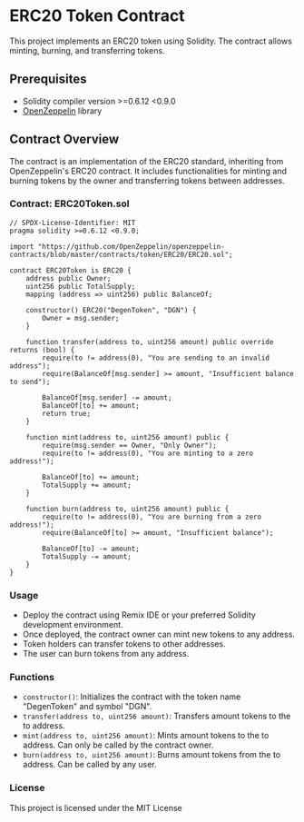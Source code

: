 # ERC20 Token Contract

This project implements an ERC20 token using Solidity. The contract allows minting, burning, and transferring tokens.

## Prerequisites

- Solidity compiler version >=0.6.12 <0.9.0
- [OpenZeppelin](https://github.com/OpenZeppelin/openzeppelin-contracts) library

## Contract Overview

The contract is an implementation of the ERC20 standard, inheriting from OpenZeppelin's ERC20 contract. It includes functionalities for minting and burning tokens by the owner and transferring tokens between addresses.

### Contract: ERC20Token.sol

```solidity
// SPDX-License-Identifier: MIT
pragma solidity >=0.6.12 <0.9.0;

import "https://github.com/OpenZeppelin/openzeppelin-contracts/blob/master/contracts/token/ERC20/ERC20.sol";

contract ERC20Token is ERC20 {
    address public Owner;
    uint256 public TotalSupply;
    mapping (address => uint256) public BalanceOf;

    constructor() ERC20("DegenToken", "DGN") {
        Owner = msg.sender;
    }
   
    function transfer(address to, uint256 amount) public override returns (bool) {
        require(to != address(0), "You are sending to an invalid address");
        require(BalanceOf[msg.sender] >= amount, "Insufficient balance to send");
        
        BalanceOf[msg.sender] -= amount;
        BalanceOf[to] += amount;
        return true;
    }  
  
    function mint(address to, uint256 amount) public {
        require(msg.sender == Owner, "Only Owner");
        require(to != address(0), "You are minting to a zero address!");
        
        BalanceOf[to] += amount;
        TotalSupply += amount;
    }

    function burn(address to, uint256 amount) public {
        require(to != address(0), "You are burning from a zero address!");
        require(BalanceOf[to] >= amount, "Insufficient balance");
        
        BalanceOf[to] -= amount;
        TotalSupply -= amount;
    }
}
```

### Usage
- Deploy the contract using Remix IDE or your preferred Solidity development environment.
- Once deployed, the contract owner can mint new tokens to any address.
- Token holders can transfer tokens to other addresses.
- The user can burn tokens from any address.

### Functions
- `constructor()`: Initializes the contract with the token name "DegenToken" and symbol "DGN".
- `transfer(address to, uint256 amount)`: Transfers amount tokens to the to address.
- `mint(address to, uint256 amount)`: Mints amount tokens to the to address. Can only be called by the contract owner.
- `burn(address to, uint256 amount)`: Burns amount tokens from the to address. Can be called by any user.

### License
This project is licensed under the MIT License 
